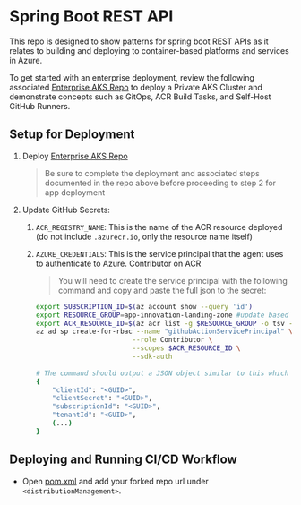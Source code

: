 # Spring Boot REST API

This repo is designed to show patterns for spring boot REST APIs as it relates to building and deploying to container-based platforms and services in Azure.

To get started with an enterprise deployment, review the following associated [Enterprise AKS Repo](https://github.com/haithamshahin333/enterprise-kubernetes-patterns)  to deploy a Private AKS Cluster and demonstrate concepts such as GitOps, ACR Build Tasks, and Self-Host GitHub Runners.

## Setup for Deployment

1. Deploy [Enterprise AKS Repo](https://github.com/haithamshahin333/enterprise-kubernetes-patterns)

    > Be sure to complete the deployment and associated steps documented in the repo above before proceeding to step 2 for app deployment

2. Update GitHub Secrets:

    1. `ACR_REGISTRY_NAME`: This is the name of the ACR resource deployed (do not include `.azurecr.io`, only the resource name itself)

    2. `AZURE_CREDENTIALS`: This is the service principal that the agent uses to authenticate to Azure. Contributor on ACR

        > You will need to create the service principal with the following command and copy and paste the full json to the secret:

        ```bash
        export SUBSCRIPTION_ID=$(az account show --query 'id')
        export RESOURCE_GROUP=app-innovation-landing-zone #update based on where deployment for ACR occurred
        export ACR_RESOURCE_ID=$(az acr list -g $RESOURCE_GROUP -o tsv --query '[0].id') #assumes only one ACR in the resource group
        az ad sp create-for-rbac --name "githubActionServicePrincipal" \
                                --role Contributor \
                                --scopes $ACR_RESOURCE_ID \
                                --sdk-auth
                                
        # The command should output a JSON object similar to this which you should copy and paste
        {
            "clientId": "<GUID>",
            "clientSecret": "<GUID>",
            "subscriptionId": "<GUID>",
            "tenantId": "<GUID>",
            (...)
        }
        ```

## Deploying and Running CI/CD Workflow

- Open [pom.xml](pom.xml) and add your forked repo url under `<distributionManagement>`.